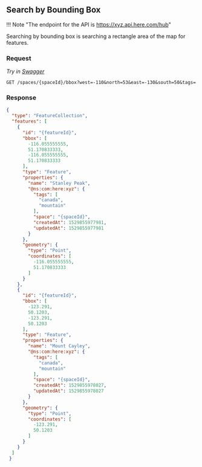 ## Search by Bounding Box

!!! Note "The endpoint for the API is https://xyz.api.here.com/hub"

Searching by bounding box is searching a rectangle area of the map for features.

### Request

*Try in [Swagger](https://xyz.api.here.com/hub/static/swagger/#/Read_Spaces)*

```HTTP
GET /spaces/{spaceId}/bbox?west=-110&north=53&east=-130&south=50&tags=
```

### Response

```JSON
{
  "type": "FeatureCollection",
  "features": [
    {
      "id": "{featureId}",
      "bbox": [
        -116.055555555,
        51.170833333,
        -116.055555555,
        51.170833333
      ],
      "type": "Feature",
      "properties": {
        "name": "Stanley Peak",
        "@ns:com:here:xyz": {
          "tags": [
            "canada",
            "mountain"
          ],
          "space": "{spaceId}",
          "createdAt": 1529855977981,
          "updatedAt": 1529855977981
        }
      },
      "geometry": {
        "type": "Point",
        "coordinates": [
          -116.055555555,
          51.170833333
        ]
      }
    },
    {
      "id": "{featureId}",
      "bbox": [
        -123.291,
        50.1203,
        -123.291,
        50.1203
      ],
      "type": "Feature",
      "properties": {
        "name": "Mount Cayley",
        "@ns:com:here:xyz": {
          "tags": [
            "canada",
            "mountain"
          ],
          "space": "{spaceId}",
          "createdAt": 1529855978027,
          "updatedAt": 1529855978027
        }
      },
      "geometry": {
        "type": "Point",
        "coordinates": [
          -123.291,
          50.1203
        ]
      }
    }
  ]
 }
```
